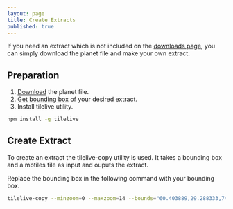 ```yaml
---
layout: page
title: Create Extracts
published: true
---
```


If you need an extract which is not included on the [downloads page](http://osm2vectortiles.org/data/download.html), you can simply download the planet file and make your own extract. 

## Preparation

1. [Download](http://osm2vectortiles.org/data/download.html) the planet file.
2. [Get bounding box](http://tools.geofabrik.de/calc/#type=geofabrik_standard&bbox=5.538062,47.236312,15.371071,54.954937&tab=1&proj=EPSG:4326&places=2) of your desired extract.
3. Install tilelive utility.
```bash
npm install -g tilelive
```

## Create Extract

To create an extract the tilelive-copy utility is used. It takes a bounding box and a mbtiles file as input and ouputs the extract.

Replace the bounding box in the following command with your bounding box.

```bash
tilelive-copy --minzoom=0 --maxzoom=14 --bounds="60.403889,29.288333,74.989862,38.5899217" world.mbtiles switzerland.mbtiles
```
